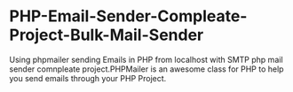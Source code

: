 # PHP-Email-Sender-Compleate-Project-Bulk-Mail-Sender
Using phpmailer sending Emails in PHP from localhost with SMTP php mail sender comnpleate project.PHPMailer is an awesome class for PHP to help you send emails through your PHP Project.
